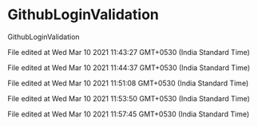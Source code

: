 # GithubLoginValidation
GithubLoginValidation
 
File edited at Wed Mar 10 2021 11:43:27 GMT+0530 (India Standard Time)
 
File edited at Wed Mar 10 2021 11:44:37 GMT+0530 (India Standard Time)
 
File edited at Wed Mar 10 2021 11:51:08 GMT+0530 (India Standard Time)
 
File edited at Wed Mar 10 2021 11:53:50 GMT+0530 (India Standard Time)
 
File edited at Wed Mar 10 2021 11:57:45 GMT+0530 (India Standard Time)
